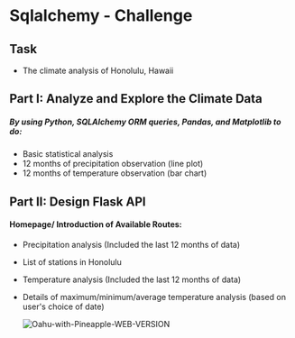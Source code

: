 # Sqlalchemy - Challenge

## Task
- The climate analysis of Honolulu, Hawaii

## Part I: Analyze and Explore the Climate Data
##### By using Python, SQLAlchemy ORM queries, Pandas, and Matplotlib to do:
- Basic statistical analysis
- 12 months of precipitation observation (line plot)
- 12 months of temperature observation (bar chart)

## Part II: Design Flask API
#### Homepage/ Introduction of Available Routes: 
- Precipitation analysis (Included the last 12 months of data)
- List of stations in Honolulu
- Temperature analysis (Included the last 12 months of data)
- Details of maximum/minimum/average temperature analysis (based on user's choice of date)
  
  ![Oahu-with-Pineapple-WEB-VERSION](https://github.com/florencex5/sqlalchemy-challenge/assets/129706051/da6bb64d-2a60-4fd1-a34f-ed495ca85051)
